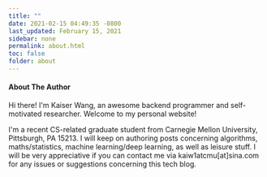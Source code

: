 ```yaml
---
title: ""
date: 2021-02-15 04:49:35 -0800
last_updated: February 15, 2021
sidebar: none
permalink: about.html
toc: false
folder: about
---  
```


#### About The Author

Hi there! I'm Kaiser Wang, an awesome backend programmer and self-motivated researcher. Welcome to my personal website!

I'm a recent CS-related graduate student from Carnegie Mellon University, Pittsburgh, PA 15213. I will keep on authoring
posts concerning algorithms, maths/statistics, machine learning/deep learning, as well as leisure stuff. I will be very
appreciative if you can contact me via kaiw1atcmu[at]sina.com for any issues or suggestions concerning this tech blog.